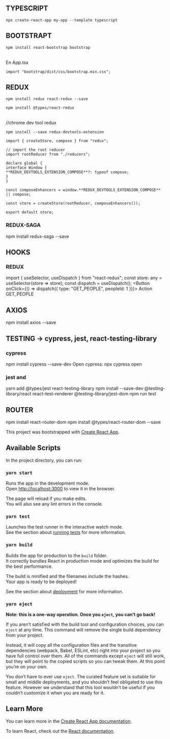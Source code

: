 ## TYPESCRIPT

`npx create-react-app my-app --template typescript`

## BOOTSTRAPT

`npm install react-bootstrap bootstrap`

<br />
En App.tsx

`import "bootstrap/dist/css/bootstrap.min.css";`

## REDUX

`npm install redux react-redux --save`

`npm install @types/react-redux`

<br />
//chrome dev tool redux

`npm install --save redux-devtools-extension`

```
import { createStore, compose } from "redux";

// import the root reducer
import rootReducer from "./reducers";

declare global {
interface Window {
**REDUX_DEVTOOLS_EXTENSION_COMPOSE**?: typeof compose;
}
}

const composeEnhancers = window.**REDUX_DEVTOOLS_EXTENSION_COMPOSE** || compose;

const store = createStore(rootReducer, composeEnhancers());

export default store;
```

### REDUX-SAGA

npm install redux-saga --save

## HOOKS

### REDUX

import { useSelector, useDispatch } from "react-redux";
const store: any = useSelector(store => store);
const dispatch = useDispatch();
<Button onClick={() => dispatch({ type: "GET_PEOPLE", peopleId: 1 })}>
Action GET_PEOPLE
</Button>

## AXIOS

npm install axios --save

## TESTING -> cypress, jest, react-testing-library

### cypress

npm install cypress --save-dev
Open cypress: npx cypress open

### jest and

yarn add @types/jest react-testing-library
npm install --save-dev @testing-library/react react-test-renderer @testing-library/jest-dom
npm run test

## ROUTER

npm install react-router-dom
npm install @types/react-router-dom --save

This project was bootstrapped with [Create React App](https://github.com/facebook/create-react-app).

## Available Scripts

In the project directory, you can run:

### `yarn start`

Runs the app in the development mode.<br />
Open [http://localhost:3000](http://localhost:3000) to view it in the browser.

The page will reload if you make edits.<br />
You will also see any lint errors in the console.

### `yarn test`

Launches the test runner in the interactive watch mode.<br />
See the section about [running tests](https://facebook.github.io/create-react-app/docs/running-tests) for more information.

### `yarn build`

Builds the app for production to the `build` folder.<br />
It correctly bundles React in production mode and optimizes the build for the best performance.

The build is minified and the filenames include the hashes.<br />
Your app is ready to be deployed!

See the section about [deployment](https://facebook.github.io/create-react-app/docs/deployment) for more information.

### `yarn eject`

**Note: this is a one-way operation. Once you `eject`, you can’t go back!**

If you aren’t satisfied with the build tool and configuration choices, you can `eject` at any time. This command will remove the single build dependency from your project.

Instead, it will copy all the configuration files and the transitive dependencies (webpack, Babel, ESLint, etc) right into your project so you have full control over them. All of the commands except `eject` will still work, but they will point to the copied scripts so you can tweak them. At this point you’re on your own.

You don’t have to ever use `eject`. The curated feature set is suitable for small and middle deployments, and you shouldn’t feel obligated to use this feature. However we understand that this tool wouldn’t be useful if you couldn’t customize it when you are ready for it.

## Learn More

You can learn more in the [Create React App documentation](https://facebook.github.io/create-react-app/docs/getting-started).

To learn React, check out the [React documentation](https://reactjs.org/).
